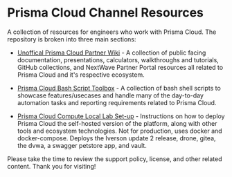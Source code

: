 # Prisma Cloud Channel Resources

A collection of resources for engineers who work with Prisma Cloud. The repository is broken into three main sections: 

* [Unoffical Prisma Cloud Partner Wiki](https://github.com/PaloAltoNetworks/prisma_channel_resources/blob/main/panw-partner-wiki-main/README.md) - A collection of public facing documentation, presentations, calculators, walkthroughs and tutorials, GitHub collections, and NextWave Partner Portal resources all related to Prisma Cloud and it's respective ecosystem. 

* [Prisma Cloud Bash Script Toolbox](https://github.com/PaloAltoNetworks/prisma_channel_resources/blob/main/prisma_bash_toolbox-main/README.md) - A collection of bash shell scripts to showcase features/usecases and handle many of the day-to-day automation tasks and reporting requirements related to Prisma Cloud. 

* [Prisma Cloud Compute Local Lab Set-up](https://github.com/PaloAltoNetworks/prisma_channel_resources/tree/main/lab_deploy) - Instructions on how to deploy Prisma Cloud the self-hosted version of the platform, along with other tools and ecosystem technologies. Not for production, uses docker and docker-compose. Deploys the Iverson update 2 release, drone, gitea, the dvwa, a swagger petstore app, and vault.  

Please take the time to review the support policy, license, and other related content. Thank you for visiting!

